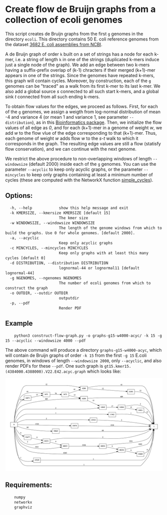 #    Create flow de Bruijn graphs from a collection of ecoli genomes

This script creates de Bruijn graphs from the first `g` genomes in the directory `ecoli`. This directory contains 50 E. coli reference genomes from the dataset [3682 E. coli assemblies from NCBI](https://doi.org/10.5281/zenodo.6577996). 

A de Bruijn graph of order `k` built on a set of strings has a node for each k-mer, i.e. a string of length `k` in one of the strings (duplicated k-mers induce just a single node of the graph). We add an edge between two k-mers having a suffix-prefix overlap of (k-1) chracters if their merged (k+1)-mer appears in one of the strings. Since the genomes have repeated k-mers, this graph will contain cycles.  Moreover, by construction, each of the `g` genomes can be "traced" as a walk from its first k-mer to its last k-mer. We also add a global source *s* connected to all such start k-mers, and a global sink *t* connected from all such ending k-mers. 

To obtain flow values for the edges, we proceed as follows. First, for each of the `g` genomes, we assign a weigth from log-normal distribution of mean -4 and variance 4 (or mean 1 and variance 1, see parameter `--distribution`), as in this [Bioinformatics package](http://alumni.cs.ucr.edu/~liw/rnaseqreadsimulator.html). Then, we initialize the flow values of all edge as *0*, and for each (k+1)-mer in a genome of weight *w*, we add *w* to the flow vlue of the edge corresponding to that (k+1)-mer. Thus, each genome of weight *w* adds flow *w* to the *s*-*t* walk to which it corresponds in the graph. The resulting edge values are still a flow (statisfy flow conservation), and we can continue with the next genome.

We restrict the above procedure to non-overlapping windows of length `--windowsize` (default 2000) inside each of the `g` genomes. You can use the parameter `--acyclic` to keep only acyclic graphs, or the parameter `--mincycles` to keep only graphs containing at least a minimum number of cycles (these are computed with the NetworkX function [simple_cycles](https://networkx.org/documentation/stable/reference/algorithms/generated/networkx.algorithms.cycles.simple_cycles.html)). 
    
## Options:

```
  -h, --help            show this help message and exit
  -k KMERSIZE, --kmersize KMERSIZE [default 15]
                        The kmer size
  -w WINDOWSIZE, --windowsize WINDOWSIZE 
                        The length of the genome windows from which to build the graphs. Use 0 for whole genomes. [default 2000]. 
  -a, --acyclic
                        Keep only acyclic graphs
  -c MINCYCLES, --mincycles MINCYCLES 
                        Keep only graphs with at least this many cycles [default 0]
  -d DISTRIBUTION, --distribution DISTRIBUTION 
                        lognormal-44 or lognormal11 [default lognormal-44]
  -g NGENOMES, --ngenomes NGENOMES
                        The number of ecoli genomes from which to construct the graph
  -o OUTDIR, --outdir OUTDIR
                        outputdir
  -p, --pdf
                        Render PDF
```

## Example 

```
    python3 construct-flow-graph.py -o graphs-g15-w4000-acyc/ -k 15 -g 15 --acyclic --windowsize 4000 --pdf
```

The above command will produce a directory `graphs-g15-w4000-acyc`, which will contain de Bruijn graphs of order `-k 15` from the first `-g 15` E.coli genomes, in windows of length `--windowsize 2000`, only `--acyclic`, and also render PDFs for these `--pdf`. One such graph is `gt15.kmer15.(4384000.4388000).V22.E42.acyc.graph` which looks like:

![Example E.coli Graph](ecoli/gt15.kmer15.(4384000.4388000).V22.E42.acyc.graph.dot.pdf.png)

## Requirements:

```
    numpy
    networkx
    graphviz
```
